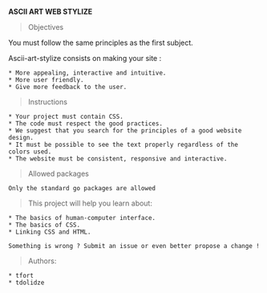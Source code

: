 **ASCII ART WEB STYLIZE**

> Objectives

You must follow the same principles as the first subject.

Ascii-art-stylize consists on making your site :

    * More appealing, interactive and intuitive.
    * More user friendly.
    * Give more feedback to the user.

> Instructions

    * Your project must contain CSS.
    * The code must respect the good practices.
    * We suggest that you search for the principles of a good website design.
    * It must be possible to see the text properly regardless of the colors used.
    * The website must be consistent, responsive and interactive.

> Allowed packages

    Only the standard go packages are allowed

> This project will help you learn about:

    * The basics of human-computer interface.
    * The basics of CSS.
    * Linking CSS and HTML.

    Something is wrong ? Submit an issue or even better propose a change !

> Authors:

    * tfort
    * tdolidze